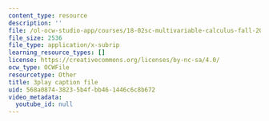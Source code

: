 ```yaml
---
content_type: resource
description: ''
file: /ol-ocw-studio-app/courses/18-02sc-multivariable-calculus-fall-2010/568a087438235b4fbb461446c6c8b672_2y4tCiWbVRI.vtt
file_size: 2536
file_type: application/x-subrip
learning_resource_types: []
license: https://creativecommons.org/licenses/by-nc-sa/4.0/
ocw_type: OCWFile
resourcetype: Other
title: 3play caption file
uid: 568a0874-3823-5b4f-bb46-1446c6c8b672
video_metadata:
  youtube_id: null
---
```

